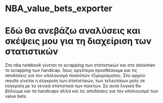# NBA_value_bets_exporter

# Εδώ θα ανεβάζω αναλύσεις και σκέψεις μου για τη διαχείριση των στατιστικών 

Στο nba notebook γίνεται το scrapping των στατιστικών και στο stoiximan το scrapping των handicap. Ίσως αργότερα προσθέσουμε και τις αποδόσεις για τον υπολογισμό ποσοστών τζιραρίσματος.
Στο αρχείο results γίνεται η σύγκριση των στατιστικών, των τελευταίων ματς σε σύγκριση με τα γενικά στατιστικά των παικτών. Σε αυτό λογικά θα βάλουμε και τα handicaps αλλά και τις αποδόσεις για τον υπολογισμό των value bets.
